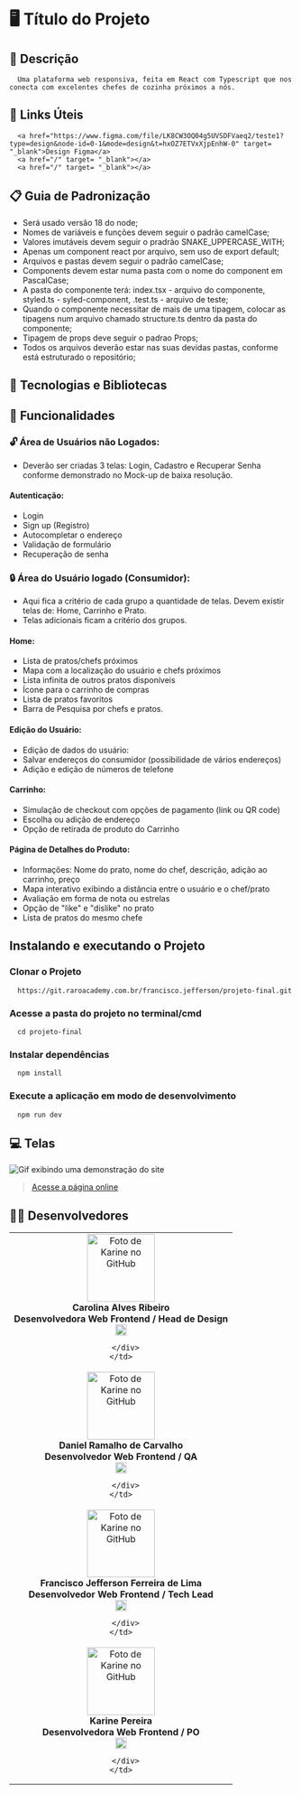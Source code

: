 
# 🖥️ Título do Projeto  


## 📜 Descrição  
      Uma plataforma web responsiva, feita em React com Typescript que nos conecta com excelentes chefes de cozinha próximos a nós.  



## 🔗 Links Úteis  

      <a href="https://www.figma.com/file/LK8CW3OQ04g5UVSDFVaeq2/teste1?type=design&node-id=0-1&mode=design&t=hxOZ7ETVxXjpEnhW-0" target= "_blank">Design Figma</a>  
      <a href="/" target= "_blank"></a>  
      <a href="/" target= "_blank"></a>   

## 📋 Guia de Padronização  
 - Será usado versão 18 do node;  
 - Nomes de variáveis e funções devem seguir o padrão camelCase;  
 - Valores imutáveis devem seguir o pradrão SNAKE_UPPERCASE_WITH;  
 - Apenas um component react por arquivo, sem uso de export default;  
 - Arquivos e pastas devem seguir o padrão camelCase;  
 - Components devem estar numa pasta com o nome do component em PascalCase;  
 - A pasta do componente terá: index.tsx - arquivo do componente, styled.ts - syled-component, <component>.test.ts - arquivo de teste;  
 - Quando o componente necessitar de mais de uma tipagem, colocar as tipagens num arquivo chamado structure.ts dentro da pasta do componente;  
 - Tipagem de props deve seguir o padrao <ComponentName>Props;  
 - Todos os arquivos deverão estar nas suas devidas pastas, conforme está estruturado o repositório;  

## 🎲 Tecnologias e Bibliotecas



## 🔧 Funcionalidades  

### 🔓 Área de Usuários não Logados:   

 - Deverão ser criadas 3 telas: Login, Cadastro e Recuperar Senha conforme demonstrado no Mock-up de baixa resolução.  

#### Autenticação:  

 - Login  
 - Sign up (Registro)  
 - Autocompletar o endereço  
 - Validação de formulário  
 - Recuperação de senha  


### 🔒 Área do Usuário logado (Consumidor):    

 - Aqui fica a critério de cada grupo a quantidade de telas. Devem existir telas de: Home, Carrinho e Prato.    
 - Telas adicionais ficam a critério dos grupos.  

#### Home:  

 - Lista de pratos/chefs próximos  
 - Mapa com a localização do usuário e chefs próximos  
 - Lista infinita de outros pratos disponíveis  
 - Ícone para o carrinho de compras  
 - Lista de pratos favoritos  
 - Barra de Pesquisa por chefs e pratos.  


#### Edição do Usuário:  

 - Edição de dados do usuário:  
 - Salvar endereços do consumidor (possibilidade de vários endereços)  
 - Adição e edição de números de telefone  


#### Carrinho:  

 - Simulação de checkout com opções de pagamento (link ou QR code)  
 - Escolha ou adição de endereço  
 - Opção de retirada de produto do Carrinho  


#### Página de Detalhes do Produto:  

 - Informações: Nome do prato, nome do chef, descrição, adição ao carrinho, preço  
 - Mapa interativo exibindo a distância entre o usuário e o chef/prato  
 - Avaliação em forma de nota ou estrelas  
 - Opção de "like" e "dislike" no prato  
 - Lista de pratos do mesmo chefe  

## Instalando e executando o Projeto  

### Clonar o Projeto  

      https://git.raroacademy.com.br/francisco.jefferson/projeto-final.git  

### Acesse a pasta do projeto no terminal/cmd  

      cd projeto-final  

### Instalar dependências  

      npm install  

### Execute a aplicação em modo de desenvolvimento  

      npm run dev  

## 💻 Telas  
<img src="" alt="Gif exibindo uma demonstração do site">    

> <a href="" target= "_blank">Acesse a página online</a>  


## 👩‍💻 Desenvolvedores  
<table align="center">
   <tr>
    <td align="center">
      <div>
        <img src="https://media.licdn.com/dms/image/D4D03AQGdtah92H0PvA/profile-displayphoto-shrink_200_200/0/1688405693654?e=1700092800&v=beta&t=8K1bD7bMKHb7C12qVE4w0msU6-sS6RbxgNavbfpPYhw" width="120px;" alt="Foto de Karine no GitHub"/><br>
          <b> Carolina Alves Ribeiro </b><br>
          <b> Desenvolvedora Web Frontend / Head de Design </b><br>
            <a href="https://www.linkedin.com/in/carolinaalvesribeiro/" alt="Linkedin"><img src="https://img.shields.io/badge/LinkedIn-0077B5?style=for-the-badge&logo=linkedin&logoColor=white"/ height="20"></a>
            
      </div>
    </td>

  </tr>

  <tr>
    <td align="center">
      <div>
        <img src="https://media.licdn.com/dms/image/D4D03AQGC_mBLB89iBg/profile-displayphoto-shrink_200_200/0/1688139846956?e=1700092800&v=beta&t=W1m4lzpPXmWWhtT3pDgKNDhzIaiPaunPWKXtKjZqGI4" width="120px;" alt="Foto de Karine no GitHub"/><br>
          <b> Daniel Ramalho de Carvalho </b><br>
          <b> Desenvolvedor Web Frontend / QA </b><br>
            <a href="https://www.linkedin.com/in/carolinaalvesribeiro/" alt="Linkedin"><img src="https://img.shields.io/badge/LinkedIn-0077B5?style=for-the-badge&logo=linkedin&logoColor=white"/ height="20"></a>
            
      </div>
    </td>

  </tr>

  </tr>

  <tr>
    <td align="center">
      <div>
        <img src="https://avatars.githubusercontent.com/u/114251625?v=4" width="120px;" alt="Foto de Karine no GitHub"/><br>
          <b> Francisco Jefferson Ferreira de Lima </b><br>
          <b> Desenvolvedor Web Frontend / Tech Lead </b><br>
            <a href="https://www.linkedin.com/in/devkarine/" alt="Linkedin"><img src="https://img.shields.io/badge/LinkedIn-0077B5?style=for-the-badge&logo=linkedin&logoColor=white"/ height="20"></a>
            
      </div>
    </td>

  </tr>

  <tr>
    <td align="center">
      <div>
        <img src="https://media.licdn.com/dms/image/D4D03AQHUjJ6lDYidWQ/profile-displayphoto-shrink_200_200/0/1675764205773?e=1700092800&v=beta&t=H5aB40KWbWU4viS4aogoYN7zwXGeBqBLO1sunYnVw5g" width="120px;" alt="Foto de Karine no GitHub"/><br>
          <b> Karine Pereira </b><br>
          <b> Desenvolvedora Web Frontend / PO </b><br>
            <a href="https://www.linkedin.com/in/jefferson-lima-40189525b/" alt="Linkedin"><img src="https://img.shields.io/badge/LinkedIn-0077B5?style=for-the-badge&logo=linkedin&logoColor=white"/ height="20"></a>
            
      </div>
    </td>

  </tr>

  
</table>
